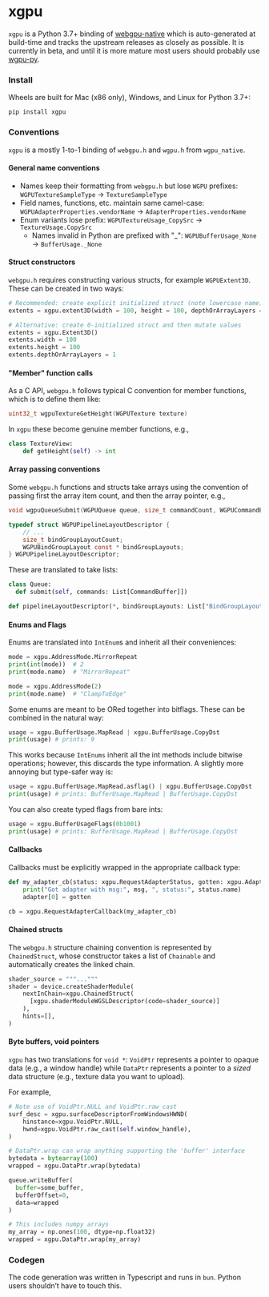 # xgpu

`xgpu` is a Python 3.7+ binding of [webgpu-native](https://github.com/gfx-rs/wgpu-native) which is auto-generated at build-time and tracks the upstream releases as closely as possible. It is currently in beta, and until it is more mature most users should probably use [wgpu-py](https://github.com/pygfx/wgpu-py).

### Install

Wheels are built for Mac (x86 only), Windows, and Linux for Python 3.7+:
```
pip install xgpu
```

### Conventions

`xgpu` is a mostly 1-to-1 binding of `webgpu.h` and `wgpu.h` from `wgpu_native`.

#### General name conventions

* Names keep their formatting from `webgpu.h` but lose `WGPU` prefixes: `WGPUTextureSampleType` -> `TextureSampleType`
* Field names, functions, etc. maintain same camel-case: `WGPUAdapterProperties.vendorName` -> `AdapterProperties.vendorName`
* Enum variants lose prefix: `WGPUTextureUsage_CopySrc` -> `TextureUsage.CopySrc`
  - Names invalid in Python are prefixed with "_": `WGPUBufferUsage_None` -> `BufferUsage._None`

#### Struct constructors

`webgpu.h` requires constructing various structs, for example `WGPUExtent3D`. These can be created in two ways:

```python
# Recommended: create explicit initialized struct (note lowercase name)
extents = xgpu.extent3D(width = 100, height = 100, depthOrArrayLayers = 1)

# Alternative: create 0-initialized struct and then mutate values
extents = xgpu.Extent3D()
extents.width = 100
extents.height = 100
extents.depthOrArrayLayers = 1
```

#### "Member" function calls

As a C API, `webgpu.h` follows typical C convention for member functions, which is to define
them like:

```c
uint32_t wgpuTextureGetHeight(WGPUTexture texture)
```

In `xgpu` these become genuine member functions, e.g.,

```python
class TextureView:
    def getHeight(self) -> int
```

#### Array passing conventions

Some `webgpu.h` functions and structs take arrays using the convention of passing first
the array item count, and then the array pointer, e.g.,

```c
void wgpuQueueSubmit(WGPUQueue queue, size_t commandCount, WGPUCommandBuffer const * commands)

typedef struct WGPUPipelineLayoutDescriptor {
    // ...
    size_t bindGroupLayoutCount;
    WGPUBindGroupLayout const * bindGroupLayouts;
} WGPUPipelineLayoutDescriptor;
```

These are translated to take lists:

```python
class Queue:
  def submit(self, commands: List[CommandBuffer]])

def pipelineLayoutDescriptor(*, bindGroupLayouts: List["BindGroupLayout"])
```

#### Enums and Flags

Enums are translated into `IntEnum`s and inherit all their conveniences:

```python
mode = xgpu.AddressMode.MirrorRepeat
print(int(mode))  # 2
print(mode.name)  # "MirrorRepeat"

mode = xgpu.AddressMode(2)
print(mode.name)  # "ClampToEdge"
```

Some enums are meant to be ORed together into bitflags. These can be combined
in the natural way:

```python
usage = xgpu.BufferUsage.MapRead | xgpu.BufferUsage.CopyDst
print(usage) # prints: 9
```

This works because `IntEnums` inherit all the int methods include bitwise
operations; however, this discards the type information. 
A slightly more annoying but type-safer way is:

```python
usage = xgpu.BufferUsage.MapRead.asflag() | xgpu.BufferUsage.CopyDst
print(usage) # prints: BufferUsage.MapRead | BufferUsage.CopyDst
```

You can also create typed flags from bare ints:
```python
usage = xgpu.BufferUsageFlags(0b1001)
print(usage) # prints: BufferUsage.MapRead | BufferUsage.CopyDst
```

#### Callbacks

Callbacks must be explicitly wrapped in the appropriate callback type:

```python
def my_adapter_cb(status: xgpu.RequestAdapterStatus, gotten: xgpu.Adapter, msg: str):
    print("Got adapter with msg:", msg, ", status:", status.name)
    adapter[0] = gotten

cb = xgpu.RequestAdapterCallback(my_adapter_cb)
```

#### Chained structs

The `webgpu.h` structure chaining convention is represented by `ChainedStruct`, whose
constructor takes a list of `Chainable` and automatically creates the linked chain.

```python
shader_source = """..."""
shader = device.createShaderModule(
    nextInChain=xgpu.ChainedStruct(
      [xgpu.shaderModuleWGSLDescriptor(code=shader_source)]
    ),
    hints=[],
)
```

#### Byte buffers, void pointers

`xgpu` has two translations for `void *`: `VoidPtr` represents a pointer to
opaque data (e.g., a window handle) while `DataPtr` represents a pointer
to a *sized* data structure (e.g., texture data you want to upload). 

For example,
```python
# Note use of VoidPtr.NULL and VoidPtr.raw_cast
surf_desc = xgpu.surfaceDescriptorFromWindowsHWND(
    hinstance=xgpu.VoidPtr.NULL,
    hwnd=xgpu.VoidPtr.raw_cast(self.window_handle),
)

# DataPtr.wrap can wrap anything supporting the 'buffer' interface
bytedata = bytearray(100)
wrapped = xgpu.DataPtr.wrap(bytedata)

queue.writeBuffer(
  buffer=some_buffer, 
  bufferOffset=0,
  data=wrapped
)

# This includes numpy arrays
my_array = np.ones(100, dtype=np.float32)
wrapped = xgpu.DataPtr.wrap(my_array)
```

### Codegen

The code generation was written in Typescript and runs in `bun`. Python users shouldn’t have to touch this.
